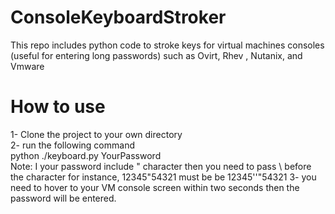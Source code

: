 # ConsoleKeyboardStroker
This repo includes python code to stroke keys for virtual machines consoles (useful for entering long passwords) such as Ovirt, Rhev , Nutanix, and Vmware
# How to use
1- Clone the project to your own directory <br />
2- run the following command <br />
   python ./keyboard.py YourPassword <br />
Note: I your password include " character then you need to pass \ before the character for instance, 12345"54321 must be be 12345'\'"54321
3- you need to hover to your VM console screen within two seconds then the password will be entered.

